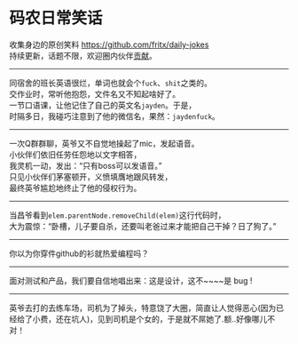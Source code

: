 # 码农日常笑话

收集身边的原创笑料 <https://github.com/fritx/daily-jokes>  
持续更新，话题不限，欢迎圈内伙伴[贡献](https://github.com/fritx/daily-jokes/issues)。

---
同宿舍的班长英语很烂，单词也就会个`fuck`、`shit`之类的。  
交作业时，常听他抱怨，文件名又不知起啥好了。  
一节口语课，让他记住了自己的英文名`jayden`。于是，  
时隔多日，我碰巧注意到了他的微信名，果然：`jaydenfuck`。

---
一次Q群群聊，英爷又不自觉地操起了mic，发起语音。  
小伙伴们依旧任劳任怨地以文字相答，  
我灵机一动，发出：“只有boss可以发语音。”  
只见小伙伴们茅塞顿开，义愤填膺地跟风转发，  
最终英爷尴尬地终止了他的侵权行为。

---
当昌爷看到`elem.parentNode.removeChild(elem)`这行代码时，  
大为震惊：“卧槽，儿子要自杀，还要叫老爸过来才能把自己干掉？日了狗了。”

---
你以为你穿件github的衫就热爱编程吗？ 

---
面对测试和产品，我们要自信地唱出来：这是设计，这不~~~~是 bug !

---
英爷去打的去练车场，司机为了掉头，特意饶了大圈，简直让人觉得恶心(因为已经给了小费，还在坑人)，见到司机是个女的，于是就不屌她了.额..好像哪儿不对！
